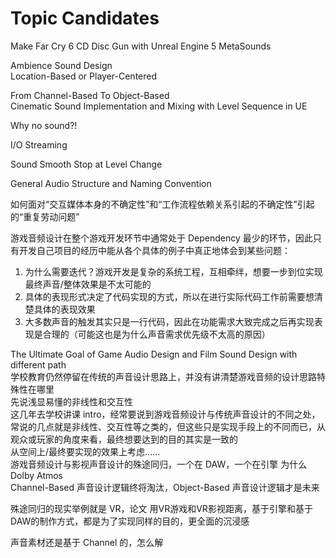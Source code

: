 # Topic Candidates

Make Far Cry 6 CD Disc Gun with Unreal Engine 5 MetaSounds

Ambience Sound Design  
Location-Based or Player-Centered

From Channel-Based To Object-Based  
Cinematic Sound Implementation and Mixing with Level Sequence in UE

Why no sound?!

I/O Streaming

Sound Smooth Stop at Level Change

General Audio Structure and Naming Convention


如何面对“交互媒体本身的不确定性”和“工作流程依赖关系引起的不确定性”引起的“重复劳动问题”

游戏音频设计在整个游戏开发环节中通常处于 Dependency 最少的环节，因此只有开发自己项目的经历中能从各个具体的例子中真正地体会到某些问题：
1. 为什么需要迭代？游戏开发是复杂的系统工程，互相牵绊，想要一步到位实现最终声音/整体效果是不太可能的
2. 具体的表现形式决定了代码实现的方式，所以在进行实际代码工作前需要想清楚具体的表现效果
3. 大多数声音的触发其实只是一行代码，因此在功能需求大致完成之后再实现表现是合理的（可能这也是为什么声音需求优先级不太高的原因）

The Ultimate Goal of Game Audio Design and Film Sound Design with different path  
学校教育仍然停留在传统的声音设计思路上，并没有讲清楚游戏音频的设计思路特殊性在哪里  
先说浅显易懂的非线性和交互性  
这几年去学校讲课 intro，经常要说到游戏音频设计与传统声音设计的不同之处，常说的几点就是非线性、交互性等之类的，但这些只是实现手段上的不同而已，从观众或玩家的角度来看，最终想要达到的目的其实是一致的  
从空间上/最终要实现的效果上考虑……  
游戏音频设计与影视声音设计的殊途同归，一个在 DAW，一个在引擎
为什么 Dolby Atmos  
Channel-Based 声音设计逻辑终将淘汰，Object-Based 声音设计逻辑才是未来  

殊途同归的现实举例就是 VR，论文
用VR游戏和VR影视距离，基于引擎和基于DAW的制作方式，都是为了实现同样的目的，更全面的沉浸感

声音素材还是基于 Channel 的，怎么解
